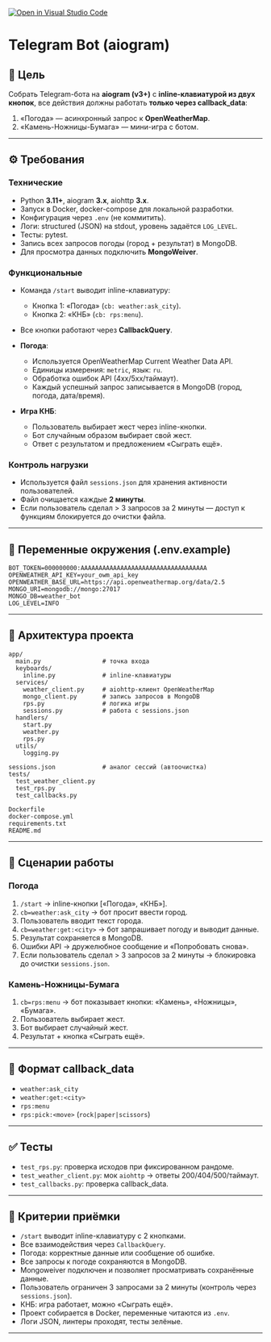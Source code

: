 [![Open in Visual Studio Code](https://classroom.github.com/assets/open-in-vscode-2e0aaae1b6195c2367325f4f02e2d04e9abb55f0b24a779b69b11b9e10269abc.svg)](https://classroom.github.com/online_ide?assignment_repo_id=20250935&assignment_repo_type=AssignmentRepo)
# Telegram Bot (aiogram)

## 📌 Цель

Собрать Telegram-бота на **aiogram (v3+)** с **inline-клавиатурой из двух кнопок**, все действия должны работать **только через callback\_data**:

1. «Погода» — асинхронный запрос к **OpenWeatherMap**.
2. «Камень-Ножницы-Бумага» — мини-игра с ботом.

---

## ⚙️ Требования

### Технические

* Python **3.11+**, aiogram **3.x**, aiohttp **3.x**.
* Запуск в Docker, docker-compose для локальной разработки.
* Конфигурация через `.env` (не коммитить).
* Логи: structured (JSON) на stdout, уровень задаётся `LOG_LEVEL`.
* Тесты: pytest.
* Запись всех запросов погоды (город + результат) в MongoDB.
* Для просмотра данных подключить **MongoWeiver**.

### Функциональные

* Команда `/start` выводит inline-клавиатуру:

  * Кнопка 1: «Погода» (`cb: weather:ask_city`).
  * Кнопка 2: «КНБ» (`cb: rps:menu`).
* Все кнопки работают через **CallbackQuery**.
* **Погода**:

  * Используется OpenWeatherMap Current Weather Data API.
  * Единицы измерения: `metric`, язык: `ru`.
  * Обработка ошибок API (4xx/5xx/таймаут).
  * Каждый успешный запрос записывается в MongoDB (город, погода, дата/время).
* **Игра КНБ**:

  * Пользователь выбирает жест через inline-кнопки.
  * Бот случайным образом выбирает свой жест.
  * Ответ с результатом и предложением «Сыграть ещё».

### Контроль нагрузки

* Используется файл `sessions.json` для хранения активности пользователей.
* Файл очищается каждые **2 минуты**.
* Если пользователь сделал > 3 запросов за 2 минуты — доступ к функциям блокируется до очистки файла.

---

## 🔑 Переменные окружения (.env.example)

```env
BOT_TOKEN=000000000:AAAAAAAAAAAAAAAAAAAAAAAAAAAAAAAAAAA
OPENWEATHER_API_KEY=your_owm_api_key
OPENWEATHER_BASE_URL=https://api.openweathermap.org/data/2.5
MONGO_URI=mongodb://mongo:27017
MONGO_DB=weather_bot
LOG_LEVEL=INFO
```
---

## 📂 Архитектура проекта

```
app/
  main.py                 # точка входа
  keyboards/
    inline.py             # inline-клавиатуры
  services/
    weather_client.py     # aiohttp-клиент OpenWeatherMap
    mongo_client.py       # запись запросов в MongoDB
    rps.py                # логика игры
    sessions.py           # работа с sessions.json
  handlers/
    start.py           
    weather.py
    rps.py
  utils/
    logging.py

sessions.json             # аналог сессий (автоочистка)
tests/
  test_weather_client.py
  test_rps.py
  test_callbacks.py

Dockerfile
docker-compose.yml
requirements.txt
README.md
```

---

## 🔄 Сценарии работы

### Погода
1. `/start` → inline-кнопки \[«Погода», «КНБ»].
2. `cb=weather:ask_city` → бот просит ввести город.
3. Пользователь вводит текст города.
4. `cb=weather:get:<city>` → бот запрашивает погоду и выводит данные.
5. Результат сохраняется в MongoDB.
6. Ошибки API → дружелюбное сообщение и «Попробовать снова».
7. Если пользователь сделал > 3 запросов за 2 минуты → блокировка до очистки `sessions.json`.

### Камень-Ножницы-Бумага

1. `cb=rps:menu` → бот показывает кнопки: «Камень», «Ножницы», «Бумага».
2. Пользователь выбирает жест.
3. Бот выбирает случайный жест.
4. Результат + кнопка «Сыграть ещё».
---

## 📜 Формат callback\_data

* `weather:ask_city`
* `weather:get:<city>`
* `rps:menu`
* `rps:pick:<move>` (`rock|paper|scissors`)

---

## ✅ Тесты

* `test_rps.py`: проверка исходов при фиксированном рандоме.
* `test_weather_client.py`: мок `aiohttp` → ответы 200/404/500/таймаут.
* `test_callbacks.py`: проверка callback\_data.

---

## 📌 Критерии приёмки

* `/start` выводит inline-клавиатуру с 2 кнопками.
* Все взаимодействия через `CallbackQuery`.
* Погода: корректные данные или сообщение об ошибке.
* Все запросы к погоде сохраняются в MongoDB.
* Mongoweiver подключен и позволяет просматривать сохранённые данные.
* Пользователь ограничен 3 запросами за 2 минуты (контроль через `sessions.json`).
* КНБ: игра работает, можно «Сыграть ещё».
* Проект собирается в Docker, переменные читаются из `.env`.
* Логи JSON, линтеры проходят, тесты зелёные.

---
